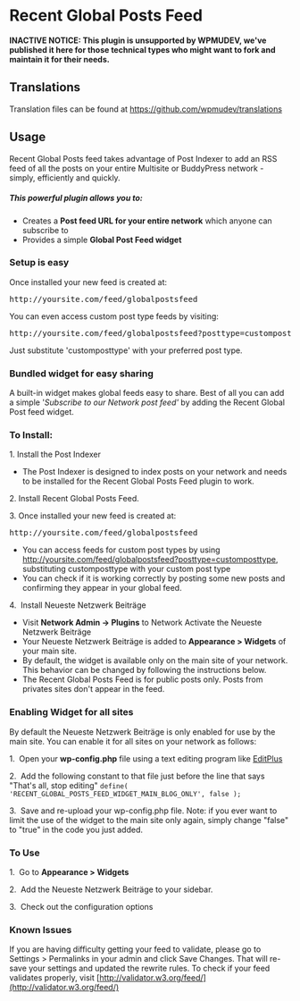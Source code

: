# Recent Global Posts Feed

**INACTIVE NOTICE: This plugin is unsupported by WPMUDEV, we've published it here for those technical types who might want to fork and maintain it for their needs.**

## Translations

Translation files can be found at https://github.com/wpmudev/translations


## Usage

Recent Global Posts feed takes advantage of Post Indexer to add an RSS feed of all the posts on your entire Multisite or BuddyPress network - simply, efficiently and quickly.

##### This powerful plugin allows you to:

*   Creates a **Post feed URL for your entire network** which anyone can subscribe to
*   Provides a simple **Global Post Feed widget**

### Setup is easy

Once installed your new feed is created at:

<pre>http://yoursite.com/feed/globalpostsfeed</pre>

You can even access custom post type feeds by visiting:

<pre>http://yoursite.com/feed/globalpostsfeed?posttype=customposttype</pre>

Just substitute 'customposttype' with your preferred post type.

### Bundled widget for easy sharing

A built-in widget makes global feeds easy to share. Best of all you can add a simple '_Subscribe to our Network post feed'_ by adding the Recent Global Post feed widget.

### To Install:

1\. Install the Post Indexer

*   The Post Indexer is designed to index posts on your network and needs to be installed for the Recent Global Posts Feed plugin to work.

2. Install Recent Global Posts Feed.

3. Once installed your new feed is created at:

<pre>http://yoursite.com/feed/globalpostsfeed</pre>

*   You can access feeds for custom post types by using http://yoursite.com/feed/globalpostsfeed?posttype=customposttype, substituting customposttype with your custom post type
*   You can check if it is working correctly by posting some new posts and confirming they appear in your global feed.

4\.  Install Neueste Netzwerk Beiträge

*   Visit **Network Admin -> Plugins** to Network Activate the Neueste Netzwerk Beiträge
*   Your Neueste Netzwerk Beiträge is added to **Appearance > Widgets** of your main site.
*   By default, the widget is available only on the main site of your network. This behavior can be changed by following the instructions below.
*   The Recent Global Posts Feed is for public posts only. Posts from privates sites don't appear in the feed.

### Enabling Widget for all sites

By default the Neueste Netzwerk Beiträge is only enabled for use by the main site. You can enable it for all sites on your network as follows:

1.  Open your **wp-config.php** file using a text editing program like [EditPlus](http://www.editplus.com/) 

2.  Add the following constant to that file just before the line that says "That's all, stop editing" `define( 'RECENT_GLOBAL_POSTS_FEED_WIDGET_MAIN_BLOG_ONLY', false );` 

3.  Save and re-upload your wp-config.php file. Note: if you ever want to limit the use of the widget to the main site only again, simply change "false" to "true" in the code you just added.

### To Use

1.  Go to **Appearance > Widgets**

2.  Add the Neueste Netzwerk Beiträge to your sidebar. 

3.  Check out the configuration options 


### Known Issues

If you are having difficulty getting your feed to validate, please go to Settings > Permalinks in your admin and click Save Changes. That will re-save your settings and updated the rewrite rules. To check if your feed validates properly, visit [http://validator.w3.org/feed/](http://validator.w3.org/feed/)
